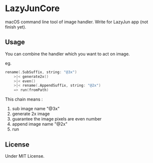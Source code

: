 # LazyJunCore

macOS command line tool of image handler. Write for LazyJun app (not finish yet).

## Usage

You can combine the handler which you want to act on image.

eg.

```swift
rename(.SubSuffix, string: "@3x")
    >|< generate2x()
    >|< even()
    >|< rename(.AppendSuffix, string: "@2x")
    => run(fromPath)
```

This chain  means :

1.  sub image name "@3x"
2.  generate 2x image
3.  guarantee the image pixels are even number
4.  append image name "@2x"
5.  run

## License

Under MIT License.